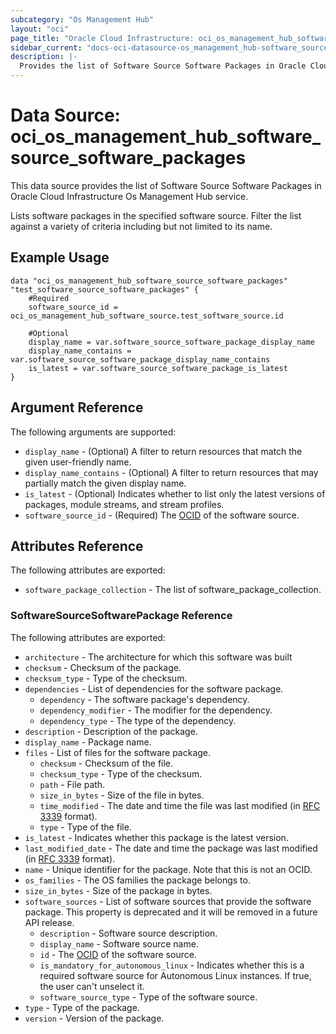 ```yaml
---
subcategory: "Os Management Hub"
layout: "oci"
page_title: "Oracle Cloud Infrastructure: oci_os_management_hub_software_source_software_packages"
sidebar_current: "docs-oci-datasource-os_management_hub-software_source_software_packages"
description: |-
  Provides the list of Software Source Software Packages in Oracle Cloud Infrastructure Os Management Hub service
---
```


# Data Source: oci_os_management_hub_software_source_software_packages
This data source provides the list of Software Source Software Packages in Oracle Cloud Infrastructure Os Management Hub service.

Lists software packages in the specified software source.  Filter the list against a variety of criteria 
including but not limited to its name.


## Example Usage

```hcl
data "oci_os_management_hub_software_source_software_packages" "test_software_source_software_packages" {
	#Required
	software_source_id = oci_os_management_hub_software_source.test_software_source.id

	#Optional
	display_name = var.software_source_software_package_display_name
	display_name_contains = var.software_source_software_package_display_name_contains
	is_latest = var.software_source_software_package_is_latest
}
```

## Argument Reference

The following arguments are supported:

* `display_name` - (Optional) A filter to return resources that match the given user-friendly name.
* `display_name_contains` - (Optional) A filter to return resources that may partially match the given display name.
* `is_latest` - (Optional) Indicates whether to list only the latest versions of packages, module streams, and stream profiles.
* `software_source_id` - (Required) The [OCID](https://docs.cloud.oracle.com/iaas/Content/General/Concepts/identifiers.htm) of the software source.


## Attributes Reference

The following attributes are exported:

* `software_package_collection` - The list of software_package_collection.

### SoftwareSourceSoftwarePackage Reference

The following attributes are exported:

* `architecture` - The architecture for which this software was built
* `checksum` - Checksum of the package.
* `checksum_type` - Type of the checksum.
* `dependencies` - List of dependencies for the software package.
	* `dependency` - The software package's dependency.
	* `dependency_modifier` - The modifier for the dependency.
	* `dependency_type` - The type of the dependency.
* `description` - Description of the package.
* `display_name` - Package name.
* `files` - List of files for the software package.
	* `checksum` - Checksum of the file.
	* `checksum_type` - Type of the checksum.
	* `path` - File path.
	* `size_in_bytes` - Size of the file in bytes.
	* `time_modified` - The date and time the file was last modified (in [RFC 3339](https://tools.ietf.org/rfc/rfc3339) format). 
	* `type` - Type of the file.
* `is_latest` - Indicates whether this package is the latest version.
* `last_modified_date` - The date and time the package was last modified (in [RFC 3339](https://tools.ietf.org/rfc/rfc3339) format).
* `name` - Unique identifier for the package. Note that this is not an OCID.
* `os_families` - The OS families the package belongs to.
* `size_in_bytes` - Size of the package in bytes.
* `software_sources` - List of software sources that provide the software package. This property is deprecated and it will be removed in a future API release.
	* `description` - Software source description.
	* `display_name` - Software source name.
	* `id` - The [OCID](https://docs.cloud.oracle.com/iaas/Content/General/Concepts/identifiers.htm) of the software source.
	* `is_mandatory_for_autonomous_linux` - Indicates whether this is a required software source for Autonomous Linux instances. If true, the user can't unselect it.
	* `software_source_type` - Type of the software source.
* `type` - Type of the package.
* `version` - Version of the package.

